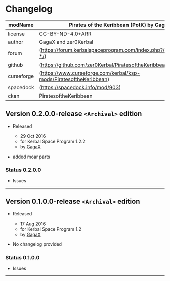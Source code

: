 # Changelog  
  
| modName    | Pirates of the Keribbean (PotK) by GagaX                           |
| ---------- | ------------------------------------------------------------------ |
| license    | CC-BY-ND-4.0+ARR                                                   |
| author     | GagaX and zer0Kerbal                                               |
| forum      | (https://forum.kerbalspaceprogram.com/index.php?/topic/218358-*/)  |
| github     | (https://github.com/zer0Kerbal/PiratesoftheKeribbean)              |
| curseforge | (https://www.curseforge.com/kerbal/ksp-mods/PiratesoftheKeribbean) |
| spacedock  | (https://spacedock.info/mod/903)                                   |
| ckan       | PiratesoftheKeribbean                                              |

## Version 0.2.0.0-release `<Archival>` edition

* Released
  * 29 Oct 2016
  * for Kerbal Space Program 1.2.2
  * by [GagaX](https://forum.kerbalspaceprogram.com/profile/57813-*/)

* added moar parts

### Status 0.2.0.0

* Issues

---

## Version 0.1.0.0-release `<Archival>` edition

* Released
  * 17 Aug 2016
  * for Kerbal Space Program 1.2
  * by [GagaX](https://forum.kerbalspaceprogram.com/profile/57813-*/)

* No changelog provided

### Status 0.1.0.0

* Issues


---